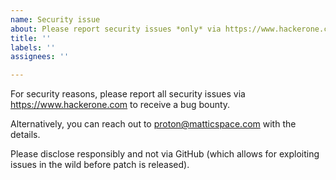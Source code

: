 ```yaml
---
name: Security issue
about: Please report security issues *only* via https://www.hackerone.com
title: ''
labels: ''
assignees: ''

---
```


For security reasons, please report all security issues via https://www.hackerone.com to receive a bug bounty.

Alternatively, you can reach out to proton@matticspace.com with the details. 

Please disclose responsibly and not via GitHub (which allows for exploiting issues in the wild before patch is released).
